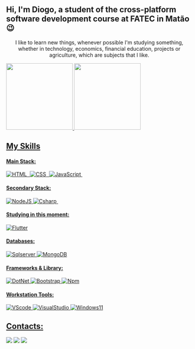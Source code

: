 ## Hi, I'm Diogo, a student of the cross-platform software development course at FATEC in Matão 😉

<p align="center">I like to learn new things, whenever possible I'm studying something, whether in technology, economics, financial education, projects or agriculture, which are subjects that I like.</p>


 <div>
   <a href="https://github.com/diogoscastro">
   <img height="180em" src="https://github-readme-stats.vercel.app/api?username=diogoscastro&show_icons=true&theme=merko&include_all_commits=true&count_private=true"/>
   <img height="180em" src="https://github-readme-stats.vercel.app/api/top-langs/?username=diogoscastro&layout=compact&langs_count=6&theme=tokyonight"/>

</div>

## My Skills

#### Main Stack:

![HTML](https://img.shields.io/badge/HTML5-E34F26?style=for-the-badge&logo=html5&logoColor=white)&nbsp;
![CSS](https://img.shields.io/badge/CSS3-1572B6?style=for-the-badge&logo=css3&logoColor=white)&nbsp;
![JavaScript](https://img.shields.io/badge/JavaScript-F7DF1E?style=for-the-badge&logo=javascript&logoColor=black)&nbsp;

   

   #### Secondary Stack:
   
   ![NodeJS](https://img.shields.io/badge/Node%20js-339933?style=for-the-badge&logo=nodedotjs&logoColor=white)
   ![Csharp](https://img.shields.io/badge/C%23-239120?style=for-the-badge&logo=c-sharp&logoColor=white)&nbsp;

#### Studying in this moment:

![Flutter](https://img.shields.io/badge/Flutter-02569B?style=for-the-badge&logo=flutter&logoColor=white)

#### Databases:

![Sqlserver](https://img.shields.io/badge/Microsoft%20SQL%20Server-CC2927?style=for-the-badge&logo=microsoft%20sql%20server&logoColor=white)
![MongoDB](https://img.shields.io/badge/MongoDB-4EA94B?style=for-the-badge&logo=mongodb&logoColor=white)

#### Frameworks & Library:

![DotNet](https://img.shields.io/badge/.NET-512BD4?style=for-the-badge&logo=dotnet&logoColor=white)
![Bootstrap](https://img.shields.io/badge/Bootstrap-563D7C?style=for-the-badge&logo=bootstrap&logoColor=white)
![Npm](https://img.shields.io/badge/npm-CB3837?style=for-the-badge&logo=npm&logoColor=white)

#### Workstation Tools:

![VScode](https://img.shields.io/badge/vscode-4285F4?style=for-the-badge&logo=vscode&logoColor=white)
![VisualStudio](https://img.shields.io/badge/Visual_Studio-5C2D91?style=for-the-badge&logo=visual%20studio&logoColor=white)
![Windows11](https://img.shields.io/badge/Windows_11-0078d4?style=for-the-badge&logo=windows-11&logoColor=white)
 
 ## Contacts:
 
<div> 

  <a href="https://www.facebook.com/diicastro" target="_blank"><img src="https://img.shields.io/badge/Facebook-1877F2?style=for-the-badge&logo=facebook&logoColor=white" target="_blank"></a> 
  <a href="https://instagram.com/castrodiogodasilva" target="_blank"><img src="https://img.shields.io/badge/-Instagram-%23E4405F?style=for-the-badge&logo=instagram&logoColor=white" target="_blank"></a>
  <a href="https://www.linkedin.com/in/diogo-castro-0012b448/" target="_blank"><img src="https://img.shields.io/badge/-LinkedIn-%230077B5?style=for-the-badge&logo=linkedin&logoColor=white" target="_blank"></a> 

</div>
